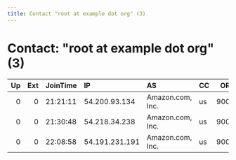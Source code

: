 ```yaml
---
title: Contact "root at example dot org" (3)
---
```


# Contact: "root at example dot org" (3)

|   Up |   Ext | JoinTime   | IP             | AS               | CC   |   ORp |   Dirp | OS    | Version   | Nickname            |   eFamMembers |
|-----:|------:|:-----------|:---------------|:-----------------|:-----|------:|-------:|:------|:----------|:--------------------|--------------:|
|    0 |     0 | 21:21:11   | 54.200.93.134  | Amazon.com, Inc. | us   |  9001 |      0 | Linux | 0.2.9.11  | citest19925ff2vxvdR |             1 |
|    0 |     0 | 21:30:48   | 54.218.34.238  | Amazon.com, Inc. | us   |  9001 |      0 | Linux | 0.2.5.14  | citest19926rY4X7QD9 |             1 |
|    0 |     0 | 22:08:58   | 54.191.231.191 | Amazon.com, Inc. | us   |  9001 |      0 | Linux | 0.2.5.14  | citest19979XaWWzNhA |             1 |
